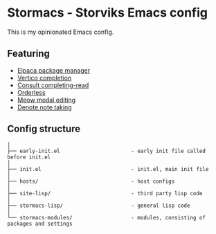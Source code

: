 # Stormacs - Storviks Emacs config

This is my opinionated Emacs config.

## Featuring

- [Elpaca package manager](https://github.com/progfolio/elpaca)
- [Vertico completion](https://github.com/minad/vertico)
- [Consult completing-read](https://github.com/minad/consult)
- [Orderless](https://github.com/oantolin/orderless)
- [Meow modal editing](https://github.com/meow-edit/meow)
- [Denote note taking](https://github.com/protesilaos/denote)

## Config structure

``` text
│
├── early-init.el                       - early init file called before init.el
│
├── init.el                             - init.el, main init file
│
├── hosts/                              - host configs
│
├── site-lisp/                          - third party lisp code
│
├── stormacs-lisp/                      - general lisp code
│
└── stormacs-modules/                   - modules, consisting of packages and settings
```
